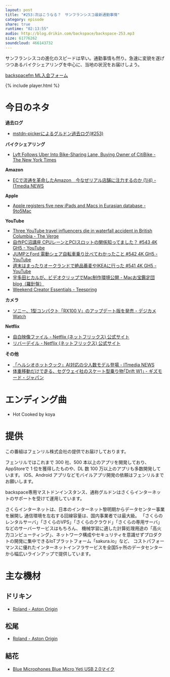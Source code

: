 ```yaml
---
layout: post
title: "#253:次はこうなる？　サンフランシスコ最新通勤事情"
category: episode
share: true
runtime: "02:13:55"
audio: http://blog.drikin.com/backspace/backspace-253.mp3
size: 61776262
soundcloud: 466143732
---
```


サンフランシスコの進化のスピードは早い。通勤事情も然り。急速に変貌を遂げつつあるバイクシェアリングを中心に、当地の状況をお届けしよう。

[backspacefm ML入会フォーム](http://backspace.us11.list-manage.com/subscribe?u=09c933bd3997c1d16dbed156a&id=84b6529b91)

{% include player.html %}

# 今日のネタ
**過去ログ**
* [mstdn-pickerによるグルドン過去ログ(#253)](https://rbtnn.github.io/mstdn-picker/?instance=mstdn.guru&since_id=100331495479119851&max_id=100332062305972023)

**バイクシェアリング**
* [Lyft Follows Uber Into Bike-Sharing Lane, Buying Owner of CitiBike - The New York Times](https://www.nytimes.com/2018/07/02/business/dealbook/lyft-citibike-motivate-bike-share.html)

**Amazon**
* [ECで流通を革命したAmazon　今なぜリアル店舗に注力するのか (1/4) - ITmedia NEWS](http://www.itmedia.co.jp/news/articles/1807/05/news045.html)

**Apple**
* [Apple registers five new iPads and Macs in Eurasian database - 9to5Mac](https://9to5mac.com/2018/07/05/apple-new-ipads-mac-registered/)

**YouTube**
* [Three YouTube travel influencers die in waterfall accident in British Columbia - The Verge](https://www.theverge.com/2018/7/6/17540102/high-on-life-youtube-waterfall-death-ryker-gamble-alexey-lyakh-megan-scraper)
* [自作PC沼講座 CPUレーンとPCIスロットの関係知ってました？ #543 4K GH5 - YouTube](https://www.youtube.com/watch?v=1doH1QPwycw)
* [JUMPとFord 電動シェア自転車乗り比べてわかったこと #542 4K GH5 - YouTube](https://www.youtube.com/watch?v=pLtD8rq-up8)
* [週末はまったりオークランドで絶品蕎麦やIKEAに行った #541 4K GH5 - YouTube](https://www.youtube.com/watch?v=eu1CmBP6X58)
* [宇多田ヒカルが、ビデオクリップでMac制作環境公開 - Macお宝鑑定団 blog（羅針盤）](http://www.macotakara.jp/blog/itunes/entry-172.html)
* [Weekend Creator Essentials - Teespring](https://teespring.com/stores/yuka)

**カメラ**
* [ソニー、1型コンパクト「RX100 V」のアップデート版を発売 - デジカメ Watch](https://dc.watch.impress.co.jp/docs/news/1130883.html)

**Netflix**
* [自白映像ファイル - Netflix (ネットフリックス) 公式サイト](https://www.netflix.com/jp/title/80161702)
* [リバーデイル - Netflix (ネットフリックス) 公式サイト](https://www.netflix.com/jp/title/80133311)

**その他**
* [「ヘルシオホットクック」AI対応の少人数モデル登場 - ITmedia NEWS](http://www.itmedia.co.jp/news/articles/1807/05/news087.html)
* [体重移動だけで走る、セグウェイ社のスケート型乗り物｢Drift W1｣ - ギズモード・ジャパン](https://www.gizmodo.jp/2018/07/drift-w1-e-skates.html)

# エンディング曲
* Hot Cooked by koya

# 提供

この番組はフェンリル株式会社の提供でお届けしております。

フェンリルではこれまで 300 社、500 本以上のアプリを開発しており、AppStoreで 1 位を獲得したものや、DL 数 100 万以上のアプリも多数開発しています。
iOS、Android アプリなどモバイルアプリ開発の依頼はフェンリルまでお願いします。

backspace専用マストドンインスタンス、通称グルドンはさくらインターネットのサポートを受けて運用しています。

さくらインターネットは、日本のインターネット黎明期からデータセンター事業を展開し
通信環境を左右する回線容量は、国内事業者では最大級。
「さくらのレンタルサーバ」「さくらのVPS」「さくらのクラウド」「さくらの専用サーバ」などのサーバーサービスはもちろん、
機械学習に適した計算処理用途の「高火力コンピューティング」、ネットワーク構成やセキュリティを意識せずプロダクトの開発に集中できるIoTプラットフォーム「sakura.io」など、
コストパフォーマンスに優れたインターネットインフラサービスを全国5ヶ所のデータセンターから幅広いラインアップで提供しています。

# 主な機材

## ドリキン
* [Roland - Aston Origin](http://amzn.asia/1OwAZ0w)

## 松尾
* [Roland - Aston Origin](http://amzn.asia/1OwAZ0w)

## 結花
* [Blue Microphones Blue Micro Yeti USB 2.0マイク](http://www.bluedesigns.jp/products/yeti/)

